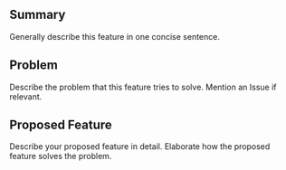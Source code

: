 ## Summary

Generally describe this feature in one concise sentence.

## Problem

Describe the problem that this feature tries to solve. Mention an Issue if relevant.

## Proposed Feature

Describe your proposed feature in detail. Elaborate how the proposed feature
solves the problem.
